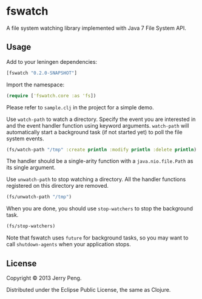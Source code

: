 # fswatch

A file system watching library implemented with Java 7 File System API. 

## Usage

Add to your leningen dependencies:

```clojure
[fswatch "0.2.0-SNAPSHOT"]
```

Import the namespace:

```clojure
(require ['fswatch.core :as 'fs])
```

Please refer to `sample.clj` in the project for a simple demo.

Use `watch-path` to watch a directory. Specify the event you are
interested in and the event handler function using keyword arguments.
`watch-path` will automatically start a background task (if not started yet)
to poll the file system events.

```clojure
(fs/watch-path "/tmp" :create println :modify println :delete println)
```

The handler should be a single-arity function with a `java.nio.file.Path` as its
single argument.

Use `unwatch-path` to stop watching a directory. All the handler functions
registered on this directory are removed.

```clojure
(fs/unwatch-path "/tmp")
```

When you are done, you should use `stop-watchers` to stop the background task.

```clojure
(fs/stop-watchers)
```

Note that fswatch uses `future` for background tasks, so you may want to call
`shutdown-agents` when your application stops.

## License

Copyright © 2013 Jerry Peng.

Distributed under the Eclipse Public License, the same as Clojure.